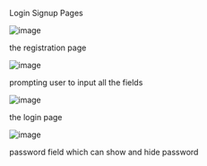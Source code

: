 Login Signup Pages

![image](https://github.com/Jengrg01/colab/assets/165886572/7d499bd5-521e-4e0c-a09a-8d484f243d0f)

the registration page 

![image](https://github.com/Jengrg01/colab/assets/165886572/96275b89-598d-47ec-ba2e-765508cbde10)

prompting user to input all the fields

![image](https://github.com/Jengrg01/colab/assets/165886572/4747dd67-5684-4c40-9a54-470fe9b27d24)

the login page

![image](https://github.com/Jengrg01/colab/assets/165886572/c57705b0-be19-484c-b749-6784cbc8008c)

password field which can show and hide password

